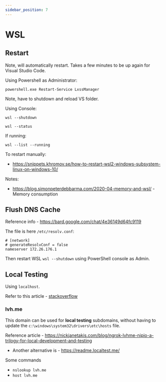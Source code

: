 ```yaml
---
sidebar_position: 7
---
```


# WSL

## Restart
Note, will automatically restart. Takes a few minutes to be up again for Visual Studio Code.

Using Powershell as Administrator:
```
powershell.exe Restart-Service LxssManager
```
Note, have to shutdown and reload VS folder.


Using Console:

```
wsl --shutdown
```

```
wsl --status
```

If running:
```
wsl --list --running
```

To restart manually:

- https://snippets.khromov.se/how-to-restart-wsl2-windows-subsystem-linux-on-windows-10/

Notes:
- https://blog.simonpeterdebbarma.com/2020-04-memory-and-wsl/ - Memory consumption

## Flush DNS Cache

Reference info - https://bard.google.com/chat/4e36149d64fc9119

The file is here `/etc/resolv.conf`:
```
# [network]
# generateResolvConf = false
nameserver 172.26.176.1
```

Then restart WSL `wsl --shutdown` using PowerShell console as Admin.

## Local Testing
Using `localhost`.

Refer to this article - [stackoverflow](https://stackoverflow.com/questions/51583321/it-is-safe-to-use-lvh-me-instead-of-localhost-for-testing)

### lvh.me
This domain can be used for **local testing** subdomains, without having to update the `c:\windows\system32\drivers\etc\hosts` file.

Reference article - https://nickjanetakis.com/blog/ngrok-lvhme-nipio-a-trilogy-for-local-development-and-testing

- Another alternative is - https://readme.localtest.me/

Some commands
- `nslookup lvh.me`
- `host lvh.me`


